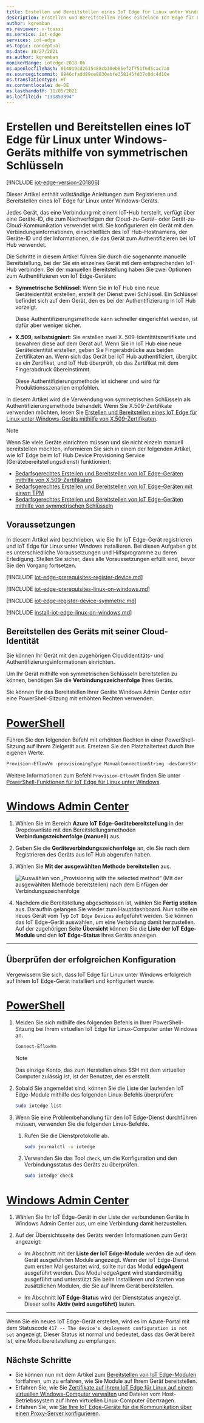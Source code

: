 ```yaml
---
title: Erstellen und Bereitstellen eines IoT Edge für Linux unter Windows-Geräts mithilfe von symmetrischen Schlüsseln – Azure IoT Edge | Microsoft-Dokumentation
description: Erstellen und Bereitstellen eines einzelnen IoT Edge für Linux unter Windows-Geräts in IoT Hub mithilfe der manuellen Bereitstellung mit symmetrischen Schlüsseln
author: kgremban
ms.reviewer: v-tcassi
ms.service: iot-edge
services: iot-edge
ms.topic: conceptual
ms.date: 10/27/2021
ms.author: kgremban
monikerRange: iotedge-2018-06
ms.openlocfilehash: 014019cd2615488cb30eb85ef2f751f6d5cac7a8
ms.sourcegitcommit: 8946cfadd89ce8830ebfe358145fd37c0dc4d10e
ms.translationtype: HT
ms.contentlocale: de-DE
ms.lasthandoff: 11/05/2021
ms.locfileid: "131853394"
---
```

# <a name="create-and-provision-an-iot-edge-for-linux-on-windows-device-using-symmetric-keys"></a>Erstellen und Bereitstellen eines IoT Edge für Linux unter Windows-Geräts mithilfe von symmetrischen Schlüsseln

[!INCLUDE [iot-edge-version-201806](../../includes/iot-edge-version-201806.md)]

Dieser Artikel enthält vollständige Anleitungen zum Registrieren und Bereitstellen eines IoT Edge für Linux unter Windows-Geräts.

Jedes Gerät, das eine Verbindung mit einem IoT-Hub herstellt, verfügt über eine Geräte-ID, die zum Nachverfolgen der Cloud-zu-Gerät- oder Gerät-zu-Cloud-Kommunikation verwendet wird. Sie konfigurieren ein Gerät mit den Verbindungsinformationen, einschließlich des IoT Hub-Hostnamens, der Geräte-ID und der Informationen, die das Gerät zum Authentifizieren bei IoT Hub verwendet.

Die Schritte in diesem Artikel führen Sie durch die sogenannte manuelle Bereitstellung, bei der Sie ein einzelnes Gerät mit dem entsprechenden IoT-Hub verbinden. Bei der manuellen Bereitstellung haben Sie zwei Optionen zum Authentifizieren von IoT Edge-Geräten:

* **Symmetrische Schlüssel**: Wenn Sie in IoT Hub eine neue Geräteidentität erstellen, erstellt der Dienst zwei Schlüssel. Ein Schlüssel befindet sich auf dem Gerät, den es bei der Authentifizierung in IoT Hub vorzeigt.

  Diese Authentifizierungsmethode kann schneller eingerichtet werden, ist dafür aber weniger sicher.

* **X.509, selbstsigniert**: Sie erstellen zwei X. 509-Identitätszertifikate und bewahren diese auf dem Gerät auf. Wenn Sie in IoT Hub eine neue Geräteidentität erstellen, geben Sie Fingerabdrücke aus beiden Zertifikaten an. Wenn sich das Gerät bei IoT Hub authentifiziert, übergibt es ein Zertifikat, und IoT Hub überprüft, ob das Zertifikat mit dem Fingerabdruck übereinstimmt.

  Diese Authentifizierungsmethode ist sicherer und wird für Produktionsszenarien empfohlen.

In diesem Artikel wird die Verwendung von symmetrischen Schlüsseln als Authentifizierungsmethode behandelt. Wenn Sie X.509-Zertifikate verwenden möchten, lesen Sie [Erstellen und Bereitstellen eines IoT Edge für Linux unter Windows-Geräts mithilfe von X.509-Zertifikaten](how-to-provision-single-device-linux-on-windows-x509.md).

> [!NOTE]
> Wenn Sie viele Geräte einrichten müssen und sie nicht einzeln manuell bereitstellen möchten, informieren Sie sich in einem der folgenden Artikel, wie IoT Edge beim IoT Hub Device Provisioning Service (Gerätebereitstellungsdienst) funktioniert:
>
> * [Bedarfsgerechtes Erstellen und Bereitstellen von IoT Edge-Geräten mithilfe von X.509-Zertifikaten](how-to-provision-devices-at-scale-linux-on-windows-x509.md)
> * [Bedarfsgerechtes Erstellen und Bereitstellen von IoT Edge-Geräten mit einem TPM](how-to-provision-devices-at-scale-linux-on-windows-tpm.md)
> * [Bedarfsgerechtes Erstellen und Bereitstellen von IoT Edge-Geräten mithilfe von symmetrischen Schlüsseln](how-to-provision-devices-at-scale-linux-on-windows-symmetric.md)

## <a name="prerequisites"></a>Voraussetzungen

In diesem Artikel wird beschrieben, wie Sie Ihr IoT Edge-Gerät registrieren und IoT Edge für Linux unter Windows installieren. Bei diesen Aufgaben gibt es unterschiedliche Voraussetzungen und Hilfsprogramme zu deren Erledigung. Stellen Sie sicher, dass alle Voraussetzungen erfüllt sind, bevor Sie den Vorgang fortsetzen.

<!-- Device registration prerequisites H3 and content -->
[!INCLUDE [iot-edge-prerequisites-register-device.md](../../includes/iot-edge-prerequisites-register-device.md)]

<!-- IoT Edge for Linux on Windows installation prerequisites H3 and content -->
[!INCLUDE [iot-edge-prerequisites-linux-on-windows.md](../../includes/iot-edge-prerequisites-linux-on-windows.md)]

<!-- Register your device and View provisioning information H2s and content -->
[!INCLUDE [iot-edge-register-device-symmetric.md](../../includes/iot-edge-register-device-symmetric.md)]

<!-- Install IoT Edge for Linux on Windows H2 and content -->
[!INCLUDE [install-iot-edge-linux-on-windows.md](../../includes/iot-edge-install-linux-on-windows.md)]

## <a name="provision-the-device-with-its-cloud-identity"></a>Bereitstellen des Geräts mit seiner Cloud-Identität

Sie können Ihr Gerät mit den zugehörigen Cloudidentitäts- und Authentifizierungsinformationen einrichten.

Um Ihr Gerät mithilfe von symmetrischen Schlüsseln bereitstellen zu können, benötigen Sie die **Verbindungszeichenfolge** Ihres Geräts.

Sie können für das Bereitstellen Ihrer Geräte Windows Admin Center oder eine PowerShell-Sitzung mit erhöhten Rechten verwenden.

# <a name="powershell"></a>[PowerShell](#tab/powershell)

Führen Sie den folgenden Befehl mit erhöhten Rechten in einer PowerShell-Sitzung auf Ihrem Zielgerät aus. Ersetzen Sie den Platzhaltertext durch Ihre eigenen Werte.

```powershell
Provision-EflowVm -provisioningType ManualConnectionString -devConnString "PASTE_DEVICE_CONNECTION_STRING_HERE"
```

Weitere Informationen zum Befehl `Provision-EflowVM` finden Sie unter [PowerShell-Funktionen für IoT Edge für Linux unter Windows](reference-iot-edge-for-linux-on-windows-functions.md#provision-eflowvm).

# <a name="windows-admin-center"></a>[Windows Admin Center](#tab/windowsadmincenter)

1. Wählen Sie im Bereich **Azure IoT Edge-Gerätebereitstellung** in der Dropdownliste mit den Bereitstellungsmethoden **Verbindungszeichenfolge (manuell)** aus.

1. Geben Sie die **Geräteverbindungszeichenfolge** an, die Sie nach dem Registrieren des Geräts aus IoT Hub abgerufen haben.

1. Wählen Sie **Mit der ausgewählten Methode bereitstellen** aus.

   ![Auswählen von „Provisioning with the selected method“ (Mit der ausgewählten Methode bereitstellen) nach dem Einfügen der Verbindungszeichenfolge](./media/how-to-provision-single-device-linux-on-windows-symmetric/provisioning-with-selected-method-connection-string.png)

1. Nachdem die Bereitstellung abgeschlossen ist, wählen Sie **Fertig stellen** aus. Daraufhin gelangen Sie wieder zum Hauptdashboard. Nun sollte ein neues Gerät vom Typ `IoT Edge Devices` aufgeführt werden. Sie können das IoT Edge-Gerät auswählen, um eine Verbindung damit herzustellen. Auf der zugehörigen Seite **Übersicht** können Sie die **Liste der IoT Edge-Module** und den **IoT Edge-Status** Ihres Geräts anzeigen.

---

## <a name="verify-successful-configuration"></a>Überprüfen der erfolgreichen Konfiguration

Vergewissern Sie sich, dass IoT Edge für Linux unter Windows erfolgreich auf Ihrem IoT Edge-Gerät installiert und konfiguriert wurde.

# <a name="powershell"></a>[PowerShell](#tab/powershell)

1. Melden Sie sich mithilfe des folgenden Befehls in Ihrer PowerShell-Sitzung bei Ihrem virtuellen IoT Edge für Linux-Computer unter Windows an.

   ```powershell
   Connect-EflowVm
   ```

   >[!NOTE]
   >Das einzige Konto, das zum Herstellen eines SSH mit dem virtuellen Computer zulässig ist, ist der Benutzer, der es erstellt.

1. Sobald Sie angemeldet sind, können Sie die Liste der laufenden IoT Edge-Module mithilfe des folgenden Linux-Befehls überprüfen:

   ```bash
   sudo iotedge list
   ```

1. Wenn Sie eine Problembehandlung für den IoT Edge-Dienst durchführen müssen, verwenden Sie die folgenden Linux-Befehle.

    1. Rufen Sie die Dienstprotokolle ab.

       ```bash
       sudo journalctl -u iotedge
       ```

    2. Verwenden Sie das Tool `check`, um die Konfiguration und den Verbindungsstatus des Geräts zu überprüfen.

       ```bash
       sudo iotedge check
       ```

# <a name="windows-admin-center"></a>[Windows Admin Center](#tab/windowsadmincenter)

1. Wählen Sie Ihr IoT Edge-Gerät in der Liste der verbundenen Geräte in Windows Admin Center aus, um eine Verbindung damit herzustellen.

1. Auf der Übersichtsseite des Geräts werden Informationen zum Gerät angezeigt:

   * Im Abschnitt mit der **Liste der IoT Edge-Module** werden die auf dem Gerät ausgeführten Module angezeigt. Wenn der IoT Edge-Dienst zum ersten Mal gestartet wird, sollte nur das Modul **edgeAgent** ausgeführt werden. Das Modul edgeAgent wird standardmäßig ausgeführt und unterstützt Sie beim Installieren und Starten von zusätzlichen Modulen, die Sie auf Ihrem Gerät bereitstellen.

   * Im Abschnitt **IoT Edge-Status** wird der Dienststatus angezeigt. Dieser sollte **Aktiv (wird ausgeführt)** lauten.

---

Wenn Sie ein neues IoT Edge-Gerät erstellen, wird es im Azure-Portal mit dem Statuscode `417 -- The device's deployment configuration is not set` angezeigt. Dieser Status ist normal und bedeutet, dass das Gerät bereit ist, eine Modulbereitstellung zu empfangen.

## <a name="next-steps"></a>Nächste Schritte

* Sie können nun mit dem Artikel zum [Bereitstellen von IoT Edge-Modulen](how-to-deploy-modules-portal.md) fortfahren, um zu erfahren, wie Sie Module auf Ihrem Gerät bereitstellen.
* Erfahren Sie, wie Sie [Zertifikate auf Ihrem IoT Edge für Linux auf einem virtuellen Windows-Computer verwalten](how-to-manage-device-certificates.md) und Dateien vom Host-Betriebssystem auf Ihren virtuellen Linux-Computer übertragen.
* Erfahren Sie, wie [Sie Ihre IoT Edge-Geräte für die Kommunikation über einen Proxy-Server konfigurieren](how-to-configure-proxy-support.md).
